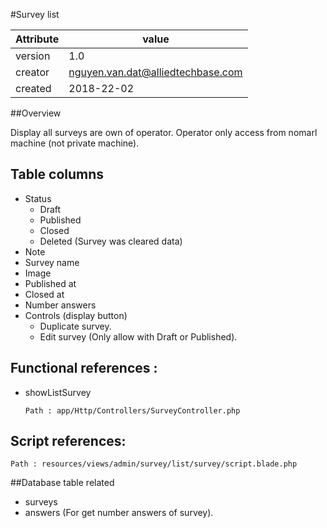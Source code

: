 #Survey list

Attribute | value
--------- |---------
version   | 1.0
creator   | nguyen.van.dat@alliedtechbase.com
created   | 2018-22-02

##Overview
  
Display all surveys are own of operator. Operator only access from nomarl machine (not private machine).

## Table columns
   * Status
     * Draft
     * Published
     * Closed
     * Deleted (Survey was cleared data)
   * Note
   * Survey name
   * Image
   * Published at
   * Closed at
   * Number answers
   * Controls (display button)
      * Duplicate survey.
      * Edit survey (Only allow with Draft or Published).
   
## Functional references : 
  * showListSurvey 
     
  
        Path : app/Http/Controllers/SurveyController.php
            
## Script references: 
    Path : resources/views/admin/survey/list/survey/script.blade.php
    
##Database table related
* surveys
* answers (For get number answers of survey).
    
